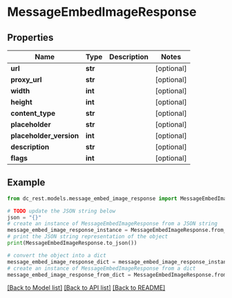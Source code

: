 # MessageEmbedImageResponse


## Properties

Name | Type | Description | Notes
------------ | ------------- | ------------- | -------------
**url** | **str** |  | [optional] 
**proxy_url** | **str** |  | [optional] 
**width** | **int** |  | [optional] 
**height** | **int** |  | [optional] 
**content_type** | **str** |  | [optional] 
**placeholder** | **str** |  | [optional] 
**placeholder_version** | **int** |  | [optional] 
**description** | **str** |  | [optional] 
**flags** | **int** |  | [optional] 

## Example

```python
from dc_rest.models.message_embed_image_response import MessageEmbedImageResponse

# TODO update the JSON string below
json = "{}"
# create an instance of MessageEmbedImageResponse from a JSON string
message_embed_image_response_instance = MessageEmbedImageResponse.from_json(json)
# print the JSON string representation of the object
print(MessageEmbedImageResponse.to_json())

# convert the object into a dict
message_embed_image_response_dict = message_embed_image_response_instance.to_dict()
# create an instance of MessageEmbedImageResponse from a dict
message_embed_image_response_from_dict = MessageEmbedImageResponse.from_dict(message_embed_image_response_dict)
```
[[Back to Model list]](../README.md#documentation-for-models) [[Back to API list]](../README.md#documentation-for-api-endpoints) [[Back to README]](../README.md)


